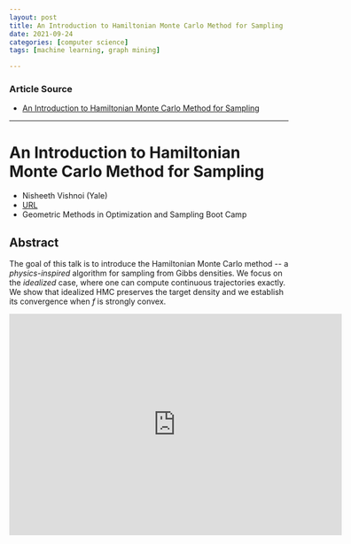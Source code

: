 ```yaml
---
layout: post
title: An Introduction to Hamiltonian Monte Carlo Method for Sampling
date: 2021-09-24
categories: [computer science]
tags: [machine learning, graph mining]

---
```


### Article Source

* [An Introduction to Hamiltonian Monte Carlo Method for Sampling](https://www.youtube.com/watch?v=efqGwPDnlQY)


---

# An Introduction to Hamiltonian Monte Carlo Method for Sampling

* Nisheeth Vishnoi (Yale)
* [URL](https://simons.berkeley.edu/talks/tbd-340)
* Geometric Methods in Optimization and Sampling Boot Camp

## Abstract

The goal of this talk is to introduce the Hamiltonian Monte Carlo method -- a *physics-inspired* algorithm for sampling from Gibbs densities. We focus on the *idealized* case, where one can compute continuous trajectories exactly. We show that idealized HMC preserves the target density and we establish its convergence when *f* is strongly convex.


<iframe width="600" height="400" src="https://www.youtube.com/embed/efqGwPDnlQY" title="YouTube video player" frameborder="0" allow="accelerometer; autoplay; clipboard-write; encrypted-media; gyroscope; picture-in-picture" allowfullscreen></iframe>